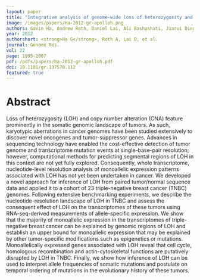 ```yaml
---
layout: paper
title: "Integrative analysis of genome-wide loss of heterozygosity and monoallelic expression at nucleotide resolution reveals disrupted pathways in triple-negative breast cancer"
image: /images/papers/Ha-2012-gr-apolloh.png
authors: Gavin Ha, Andrew Roth, Daniel Lai, Ali Bashashati, Jiarui Ding, Rodrigo Goya, Ryan Giuliany, Jamie Rosner, Arusha Oloumi, Karey Shumansky, Suet-Feung Chin, Gulisa Turashvili, Martin Hirst, Carlos Caldas, Marco A. Marra, Samuel Aparicio, Sohrab P. Shah.
year: 2012
authorshort: <strong>Ha G</strong>, Roth A, Lai D, et al.
journal: Genome Res.
vol: 22
page: 1995-2007
pdf: /pdfs/papers/ha-2012-gr-apolloh.pdf
doi: 10.1101/gr.137570.112
featured: true
---
```


# Abstract

Loss of heterozygosity (LOH) and copy number alteration (CNA) feature prominently in the somatic genomic landscape of tumors. As such, karyotypic aberrations in cancer genomes have been studied extensively to discover novel oncogenes and tumor-suppressor genes. Advances in sequencing technology have enabled the cost-effective detection of tumor genome and transcriptome mutation events at single-base-pair resolution; however, computational methods for predicting segmental regions of LOH in this context are not yet fully explored. Consequently, whole transcriptome, nucleotide-level resolution analysis of monoallelic expression patterns associated with LOH has not yet been undertaken in cancer. We developed a novel approach for inference of LOH from paired tumor/normal sequence data and applied it to a cohort of 23 triple-negative breast cancer (TNBC) genomes. Following extensive benchmarking experiments, we describe the nucleotide-resolution landscape of LOH in TNBC and assess the consequent effect of LOH on the transcriptomes of these tumors using RNA-seq-derived measurements of allele-specific expression. We show that the majority of monoallelic expression in the transcriptomes of triple-negative breast cancer can be explained by genomic regions of LOH and establish an upper bound for monoallelic expression that may be explained by other tumor-specific modifications such as epigenetics or mutations. Monoallelically expressed genes associated with LOH reveal that cell cycle, homologous recombination and actin-cytoskeletal functions are putatively disrupted by LOH in TNBC. Finally, we show how inference of LOH can be used to interpret allele frequencies of somatic mutations and postulate on temporal ordering of mutations in the evolutionary history of these tumors.
